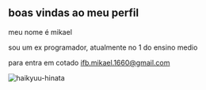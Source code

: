 ## boas vindas ao meu perfil

meu nome é mikael

sou um ex programador,
atualmente no 1 do ensino medio

para entra em cotado
ifb.mikael.1660@gmail.com



![haikyuu-hinata](https://github.com/user-attachments/assets/f5f08b6b-9388-45c6-921f-8f77f21a6033)
